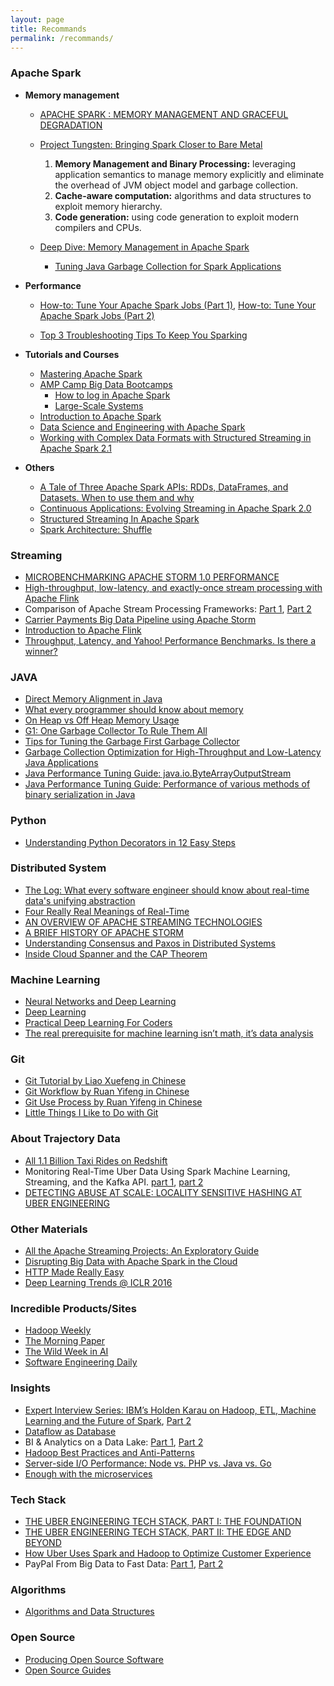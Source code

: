 ```yaml
---
layout: page
title: Recommands
permalink: /recommands/
---
```


### Apache Spark
- **Memory management**

	- [APACHE SPARK : MEMORY MANAGEMENT AND GRACEFUL DEGRADATION](https://ogirardot.wordpress.com/2014/12/11/apache-spark-memory-management-and-graceful-degradation/)

	- [Project Tungsten: Bringing Spark Closer to Bare Metal](https://databricks.com/blog/2015/04/28/project-tungsten-bringing-spark-closer-to-bare-metal.html)  
		1. **Memory Management and Binary Processing:** leveraging application semantics to manage memory explicitly and eliminate the overhead of JVM object model and garbage collection.  
		2. **Cache-aware computation:** algorithms and data structures to exploit memory hierarchy.  
		3. **Code generation:** using code generation to exploit modern compilers and CPUs.

  - [Deep Dive: Memory Management in Apache Spark](http://www.slideshare.net/databricks/deep-dive-memory-management-in-apache-spark)

    - [Tuning Java Garbage Collection for Spark Applications](https://databricks.com/blog/2015/05/28/tuning-java-garbage-collection-for-spark-applications.html)

- **Performance**

    - [How-to: Tune Your Apache Spark Jobs (Part 1)](http://blog.cloudera.com/blog/2015/03/how-to-tune-your-apache-spark-jobs-part-1/), [How-to: Tune Your Apache Spark Jobs (Part 2)](http://blog.cloudera.com/blog/2015/03/how-to-tune-your-apache-spark-jobs-part-2/)

    - [Top 3 Troubleshooting Tips To Keep You Sparking](https://engineering.sharethrough.com/blog/2013/09/13/top-3-troubleshooting-tips-to-keep-you-sparking/)

- **Tutorials and Courses**
  - [Mastering Apache Spark](https://jaceklaskowski.gitbooks.io/mastering-apache-spark/content/)
  - [AMP Camp Big Data Bootcamps](http://ampcamp.berkeley.edu/big-data-mini-course/)
	- [How to log in Apache Spark](https://medium.com/@anicolaspp/how-to-log-in-apache-spark-f4204fad78a#.sekwmyngq)
	- [Large-Scale Systems](http://people.csail.mit.edu/matei/courses/2015/6.S897/)
  - [Introduction to Apache Spark](https://www.edx.org/course/introduction-apache-spark-uc-berkeleyx-cs105x)
  - [Data Science and Engineering with Apache Spark](https://www.edx.org/xseries/data-science-engineering-apache-spark)
  - [Working with Complex Data Formats with Structured Streaming in Apache Spark 2.1](https://databricks.com/blog/2017/02/23/working-complex-data-formats-structured-streaming-apache-spark-2-1.html)

- **Others**
  - [A Tale of Three Apache Spark APIs: RDDs, DataFrames, and Datasets. When to use them and why](https://databricks.com/blog/2016/07/14/a-tale-of-three-apache-spark-apis-rdds-dataframes-and-datasets.html)
  - [Continuous Applications: Evolving Streaming in Apache Spark 2.0](https://databricks.com/blog/2016/07/28/continuous-applications-evolving-streaming-in-apache-spark-2-0.html)
  - [Structured Streaming In Apache Spark](https://databricks.com/blog/2016/07/28/structured-streaming-in-apache-spark.html)
  - [Spark Architecture: Shuffle](https://0x0fff.com/spark-architecture-shuffle/)

### Streaming
- [MICROBENCHMARKING APACHE STORM 1.0 PERFORMANCE](http://hortonworks.com/blog/microbenchmarking-storm-1-0-performance/)
- [High-throughput, low-latency, and exactly-once stream processing with Apache Flink](http://data-artisans.com/high-throughput-low-latency-and-exactly-once-stream-processing-with-apache-flink/)
- Comparison of Apache Stream Processing Frameworks: [Part 1](http://www.cakesolutions.net/teamblogs/comparison-of-apache-stream-processing-frameworks-part-1), [Part 2](http://www.cakesolutions.net/teamblogs/comparison-of-apache-stream-processing-frameworks-part-2)
- [Carrier Payments Big Data Pipeline using Apache Storm](https://www.paypal-engineering.com/2016/11/15/carrier-payments-big-data-pipeline-using-apache-storm/)
- [Introduction to Apache Flink](https://www.mapr.com/ebooks/intro-to-apache-flink/)
- [Throughput, Latency, and Yahoo! Performance Benchmarks. Is there a winner?](https://www.datatorrent.com/blog/throughput-latency-and-yahoo/)

### JAVA
- [Direct Memory Alignment in Java](http://psy-lob-saw.blogspot.jp/2013/01/direct-memory-alignment-in-java.html)
- [What every programmer should know about memory](http://lwn.net/Articles/250967/)
- [On Heap vs Off Heap Memory Usage](https://dzone.com/articles/heap-vs-heap-memory-usage)
- [G1: One Garbage Collector To Rule Them All](http://www.infoq.com/articles/G1-One-Garbage-Collector-To-Rule-Them-All)
- [Tips for Tuning the Garbage First Garbage Collector](http://www.infoq.com/articles/tuning-tips-G1-GC)
- [Garbage Collection Optimization for High-Throughput and Low-Latency Java Applications](https://engineering.linkedin.com/garbage-collection/garbage-collection-optimization-high-throughput-and-low-latency-java-applications)
- [Java Performance Tuning Guide: java.io.ByteArrayOutputStream](http://java-performance.info/java-io-bytearrayoutputstream/)
- [Java Performance Tuning Guide: Performance of various methods of binary serialization in Java](http://java-performance.info/various-methods-of-binary-serialization-in-java/)

### Python
- [Understanding Python Decorators in 12 Easy Steps](https://dzone.com/articles/understanding-python)

### Distributed System
- [The Log: What every software engineer should know about real-time data's unifying abstraction](http://engineering.linkedin.com/distributed-systems/log-what-every-software-engineer-should-know-about-real-time-datas-unifying)
- [Four Really Real Meanings of Real-Time](http://bigdatapage.com/4-really-real-meanings-of-real-time/)
- [AN OVERVIEW OF APACHE STREAMING TECHNOLOGIES](https://databaseline.wordpress.com/2016/03/12/an-overview-of-apache-streaming-technologies/)
- [A BRIEF HISTORY OF APACHE STORM](http://hortonworks.com/blog/brief-history-apache-storm/)
- [Understanding Consensus and Paxos in Distributed Systems](http://ifeanyi.co/posts/understanding-consensus/)
- [Inside Cloud Spanner and the CAP Theorem](https://cloudplatform.googleblog.com/2017/02/inside-Cloud-Spanner-and-the-CAP-Theorem.html)

### Machine Learning

- [Neural Networks and Deep Learning](http://neuralnetworksanddeeplearning.com/)
- [Deep Learning](http://www.deeplearningbook.org/)
- [Practical Deep Learning For Coders](http://course.fast.ai/index.html)
- [The real prerequisite for machine learning isn’t math, it’s data analysis](https://www.r-bloggers.com/the-real-prerequisite-for-machine-learning-isnt-math-its-data-analysis/)

### Git
- [Git Tutorial by Liao Xuefeng in Chinese](http://www.liaoxuefeng.com/wiki/0013739516305929606dd18361248578c67b8067c8c017b000)
- [Git Workflow by Ruan Yifeng in Chinese](http://www.ruanyifeng.com/blog/2015/12/git-workflow.html)
- [Git Use Process by Ruan Yifeng in Chinese](http://www.ruanyifeng.com/blog/2015/08/git-use-process.html)
- [Little Things I Like to Do with Git](https://csswizardry.com/2017/05/little-things-i-like-to-do-with-git/)

### About Trajectory Data
- [All 1.1 Billion Taxi Rides on Redshift](http://tech.marksblogg.com/all-billion-nyc-taxi-rides-redshift.html)
- Monitoring Real-Time Uber Data Using Spark Machine Learning, Streaming, and the Kafka API. [part 1](https://www.mapr.com/blog/monitoring-real-time-uber-data-using-spark-machine-learning-streaming-and-kafka-api-part-1), [part 2](https://www.mapr.com/blog/monitoring-real-time-uber-data-using-spark-machine-learning-streaming-and-kafka-api-part-2)
- [DETECTING ABUSE AT SCALE: LOCALITY SENSITIVE HASHING AT UBER ENGINEERING](https://eng.uber.com/lsh/)

### Other Materials
- [All the Apache Streaming Projects: An Exploratory Guide](http://thenewstack.io/apache-streaming-projects-exploratory-guide/)
- [Disrupting Big Data with Apache Spark in the Cloud](https://youtu.be/4uw_obRH5eM)
- [HTTP Made Really Easy](http://www.jmarshall.com/easy/http/)
- [Deep Learning Trends @ ICLR 2016](http://www.computervisionblog.com/2016/06/deep-learning-trends-iclr-2016.html?m=1)

### Incredible Products/Sites
<!-- - [Intelligent Travel Platform of Kuaidi & Didi Group](http://v.kuaidadi.com/) -->
- [Hadoop Weekly](https://www.hadoopweekly.com/)
- [The Morning Paper](https://blog.acolyer.org/)
- [The Wild Week in AI](http://www.wildml.com/newsletter/)
- [Software Engineering Daily](https://softwareengineeringdaily.com/)

### Insights
- [Expert Interview Series: IBM’s Holden Karau on Hadoop, ETL, Machine Learning and the Future of Spark](http://blog.syncsort.com/2016/06/big-data/ibms-holden-karau-on-hadoop-etl-machine-learning-and-the-future-of-spark/), [Part 2](http://blog.syncsort.com/2016/06/big-data/expert-interview-series-ibms-holden-karau-hadoop-etl-machine-learning-future-spark-part-2/)
- [Dataflow as Database](https://github.com/frankmcsherry/blog/blob/master/posts/2016-07-17.md)
- BI & Analytics on a Data Lake: [Part 1](https://www.mapr.com/blog/bi-analytics-and-big-data-%E2%80%9C-ha%E2%80%9D-moment-part-1), [Part 2](https://www.mapr.com/blog/exploring-relationship-between-hadoop-and-data-warehouse-part-2)
- [Hadoop Best Practices and Anti-Patterns](https://veekaybee.github.io/data-lake-talk/#/)
- [Server-side I/O Performance: Node vs. PHP vs. Java vs. Go](https://www.toptal.com/back-end/server-side-io-performance-node-php-java-go)
- [Enough with the microservices](https://aadrake.com/posts/2017-05-20-enough-with-the-microservices.html)

### Tech Stack
- [THE UBER ENGINEERING TECH STACK, PART I: THE FOUNDATION](https://eng.uber.com/tech-stack-part-one/)
- [THE UBER ENGINEERING TECH STACK, PART II: THE EDGE AND BEYOND](https://eng.uber.com/tech-stack-part-two/)
- [How Uber Uses Spark and Hadoop to Optimize Customer Experience](https://www.datanami.com/2015/10/05/how-uber-uses-spark-and-hadoop-to-optimize-customer-experience/)
- PayPal From Big Data to Fast Data: [Part 1](https://www.paypal-engineering.com/2016/11/08/from-big-data-to-fast-data-in-four-weeks-or-how-reactive-programming-is-changing-the-world-part-1/), [Part 2](https://www.paypal-engineering.com/2016/11/18/from-big-data-to-fast-data-in-four-weeks-or-how-reactive-programming-is-changing-the-world-part-2/)

### Algorithms
- [Algorithms and Data Structures](http://madhualgo.blogspot.co.nz/2017/01/350-problems.html)

### Open Source
- [Producing Open Source Software](http://producingoss.com/)
- [Open Source Guides](https://opensource.guide/)

